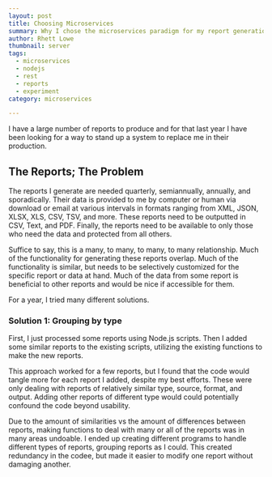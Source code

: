 ```yaml
---
layout: post
title: Choosing Microservices
summary: Why I chose the microservices paradigm for my report generation
author: Rhett Lowe
thumbnail: server
tags: 
  - microservices
  - nodejs
  - rest
  - reports
  - experiment
category: microservices

---
```


I have a large number of reports to produce and for that last year I have been looking for a way to stand up a system to
replace me in their production.


## The Reports; The Problem

The reports I generate are needed quarterly, semiannually, annually, and sporadically. Their data is provided to me by 
computer or human via download or email at various intervals in formats ranging from XML, JSON, XLSX, XLS, CSV, TSV, and 
more. These reports need to be outputted in CSV, Text, and PDF. Finally, the reports need to be available to only those 
who need the data and protected from all others.

Suffice to say, this is a many, to many, to many, to many relationship. Much of the functionality for generating these 
reports overlap. Much of the functionality is similar, but needs to be selectively customized for the specific report 
or data at hand. Much of the data from some report is beneficial to other reports and would be nice if accessible for 
them.

For a year, I tried many different solutions.
 
 
### Solution 1: Grouping by type

First, I just processed some reports using Node.js scripts. Then I added some similar reports to the existing scripts, 
utilizing the existing functions to make the new reports. 

This approach worked for a few reports, but I found that the code would tangle more for each report I added, despite my 
best efforts. These were only dealing with reports of relatively similar type, source, format, and output. Adding other 
reports of different type would could potentially confound the code beyond usability.
 
Due to the amount of similarities vs the amount of differences between reports, making functions to deal with many or 
all of the reports was in many areas undoable. I ended up creating different programs to handle different types of 
reports, grouping reports as I could. This created redundancy in the codee, but made it easier to modify one report 
without damaging another.
  
